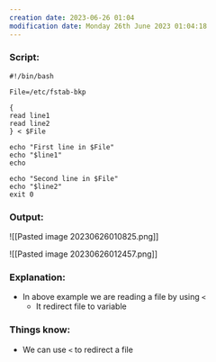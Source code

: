 ```yaml
---
creation date: 2023-06-26 01:04
modification date: Monday 26th June 2023 01:04:18
---
```


### Script:

```
#!/bin/bash

File=/etc/fstab-bkp

{
read line1
read line2
} < $File

echo "First line in $File"
echo "$line1"
echo

echo "Second line in $File"
echo "$line2"
exit 0
```

### Output:

![[Pasted image 20230626010825.png]]

![[Pasted image 20230626012457.png]]

### Explanation:

* In above example we are reading a file by using `<`
	* It redirect file to variable

### Things know:

* We can use `<` to redirect a file
